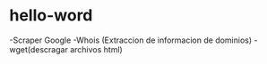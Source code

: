 # hello-word
-Scraper Google
-Whois (Extraccion de informacion de dominios)
-wget(descragar archivos html)
